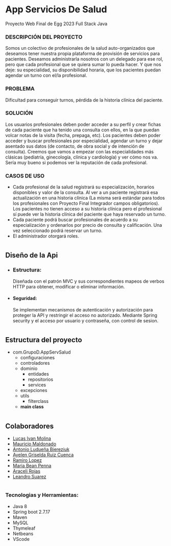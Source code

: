 # App Servicios De Salud
Proyecto Web Final de Egg 2023 Full Stack Java

### DESCRIPCIÓN DEL PROYECTO
Somos un colectivo de profesionales de la salud auto-organizados que deseamos
tener nuestra propia plataforma de provisión de servicios para pacientes.
Deseamos administrarla nosotros con un delegado para ese rol, pero que cada
profesional que se quiera sumar lo pueda hacer. Y que nos deje: su especialidad, su
disponibilidad horaria, que los pacientes puedan agendar un turno con el/la
profesional.

### PROBLEMA
Dificultad para conseguir turnos, pérdida de la historia clínica del paciente.

### SOLUCIÓN
Los usuarios profesionales deben poder acceder a su perfil y crear fichas de cada
paciente que ha tenido una consulta con ellos, en la que puedan volcar notas de la
visita (fecha, prepaga, etc).
Los pacientes deben poder acceder y buscar profesionales por especialidad, agendar
un turno y dejar asentado sus datos (de contacto, de obra social y de intención de
consulta). Creemos que vamos a empezar con las especialidades más clásicas
(pediatría, ginecología, clínica y cardiología) y ver cómo nos va. Sería muy bueno si
podemos ver la reputación de cada profesional.

### CASOS DE USO
- Cada profesional de la salud registrará su especialización, horarios disponibles
y valor de la consulta. Al ver a un paciente registrará esa actualización en una
historia clínica (La misma será estándar para todos los profesionales con
Proyecto Final
Integrador
campos obligatorios). Los pacientes no tienen acceso a su historia clínica pero
el profesional sí puede ver la historia clínica del paciente que haya reservado
un turno.
- Cada paciente podrá buscar profesionales de acuerdo a su especialización y
ordenarlos por precio de consulta y calificación. Una vez seleccionado podrá
reservar un turno.
- El administrador otorgará roles.

#

## Diseño de la Api

- ### Estructura:
  Diseñada con el patrón MVC y sus correspondientes mapeos de verbos HTTP para obtener, modificar o eliminar información.

- #### Seguridad:
  Se implementan mecanismos de autenticación y autorización para proteger la API y restringir el acceso no autorizado.
  Mediante Spring security y el acceso por usuario y contraseña, con control de sesion.

#

## Estructura del proyecto

- com.GrupoD.AppServSalud
    - configuraciones
    - controladores
    - dominio
      - entidades
      - repositorios
      - services
    - excepciones
    - utils
        - filterclass
    - **main class**

#

## Colaboradores

-  [Lucas Ivan Molina](https://github.com/LucasIvan)
-  [Mauricio Maldonado](https://github.com/J0k3r-rg)
-  [Antonio Ludueña Biereziuk](https://github.com/antoluduenabereziuk21)
-  [Ayelen Griselda Ruiz Cuenca](https://github.com/ayeeruuiz)
-  [Ramiro Lopez](https://github.com/razier31)
-  [Maria Bean Penna](https://github.com/Macebe)
-  [Araceli Rojas](https://github.com/Aru972021)
-  [Leandro Suarez]()

#

### Tecnologias y Herramientas:

- Java 8
- Spring boot 2.7.17
- Maven
- MySQL
- Thymeleaf
- Netbeans
- VScode
